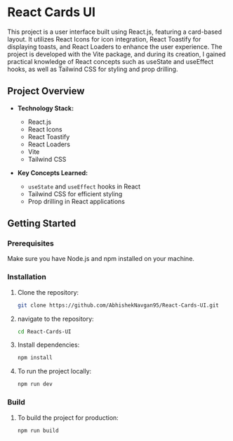 # React Cards UI

This project is a user interface built using React.js, featuring a card-based layout. It utilizes React Icons for icon integration, React Toastify for displaying toasts, and React Loaders to enhance the user experience. The project is developed with the Vite package, and during its creation, I gained practical knowledge of React concepts such as useState and useEffect hooks, as well as Tailwind CSS for styling and prop drilling.

## Project Overview

- **Technology Stack:**
  - React.js
  - React Icons
  - React Toastify
  - React Loaders
  - Vite
  - Tailwind CSS

- **Key Concepts Learned:**
  - `useState` and `useEffect` hooks in React
  - Tailwind CSS for efficient styling
  - Prop drilling in React applications

## Getting Started

### Prerequisites

Make sure you have Node.js and npm installed on your machine.

### Installation

1. Clone the repository:

   ```bash
   git clone https://github.com/AbhishekNavgan95/React-Cards-UI.git

2. navigate to the repository:
   ```bash
   cd React-Cards-UI
   
3. Install dependencies:
   ```bash
   npm install
   
4. To run the project locally:
   ```bash
   npm run dev

### Build

1. To build the project for production:

   ```bash
   npm run build
